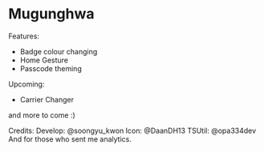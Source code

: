 # Mugunghwa

Features:
 - Badge colour changing
 - Home Gesture
 - Passcode theming

Upcoming:
 - Carrier Changer

and more to come :)



Credits:
Develop: @soongyu_kwon
Icon: @DaanDH13
TSUtil: @opa334dev
And for those who sent me analytics.
